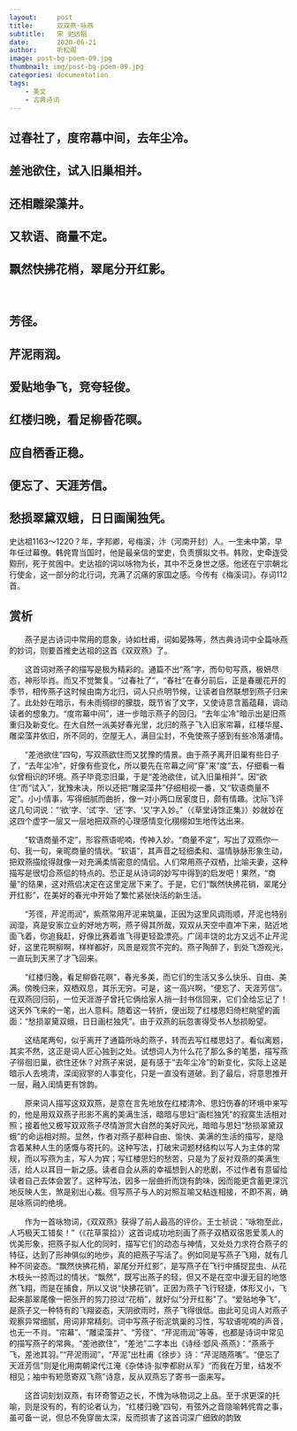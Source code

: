 ```yaml
---
layout:     post
title:      双双燕·咏燕
subtitle:   宋 史达祖
date:       2020-06-21
author:     听松阁
image: post-bg-poem-09.jpg
thumbnail: img/post-bg-poem-09.jpg
categories: documentation
tags:
    - 美文
    - 古典诗词
---
```


## 过春社了，度帘幕中间，去年尘冷。
## 差池欲住，试入旧巢相并。
## 还相雕梁藻井。
## 又软语、商量不定。
## 飘然快拂花梢，翠尾分开红影。 
&nbsp;
## 芳径。
## 芹泥雨润。
## 爱贴地争飞，竞夸轻俊。
## 红楼归晚，看足柳昏花暝。
## 应自栖香正稳。
## 便忘了、天涯芳信。
## 愁损翠黛双蛾，日日画阑独凭。



史达祖1163～1220？年，字邦卿，号梅溪，汴（河南开封）人。一生未中第，早年任过幕僚。韩侂胄当国时，他是最亲信的堂吏，负责撰拟文书。韩败，史牵连受黥刑，死于贫困中。史达祖的词以咏物为长，其中不乏身世之感。他还在宁宗朝北行使金，这一部分的北行词，充满了沉痛的家国之感。今传有《梅溪词》。存词112首。



## 赏析

　　燕子是古诗词中常用的意象，诗如杜甫，词如晏殊等，然古典诗词中全篇咏燕的妙词，则要首推史达祖的这首《双双燕》了。

　　这首词对燕子的描写是极为精彩的。通篇不出“燕”字，而句句写燕，极妍尽态，神形毕肖。而又不觉繁复。“过春社了”，“春社”在春分前后，正是春暖花开的季节，相传燕子这时候由南方北归，词人只点明节候，让读者自然联想到燕子归来了。此处妙在暗示，有未雨绸缪的朦胧，既节省了文字，又使诗意含蓄蕴藉，调动读者的想象力。“度帘幕中间”，进一步暗示燕子的回归。“去年尘冷”暗示出是旧燕重归及新变化。在大自然一派美好春光里，北归的燕子飞入旧家帘幕，红楼华屋、雕梁藻井依旧，所不同的，空屋无人，满目尘封，不免使燕子感到有些冷落凄情。

　　“差池欲住”四句，写双燕欲住而又犹豫的情景。由于燕子离开旧巢有些日子了，“去年尘冷”，好像有些变化，所以要先在帘幕之间“穿”来“度”去，仔细看一看似曾相识的环境。燕子毕竟恋旧巢，于是“差池欲住，试入旧巢相并”。因“欲住”而“试入”，犹豫未决，所以还把“雕梁藻井”仔细相视一番，又“软语商量不定”。小小情事，写得细腻而曲折，像一对小两口居家度日，颇有情趣。沈际飞评这几句词说：“‘欲’字、‘试’字、‘还’字、‘又’字入妙。”（《草堂诗馀正集》）妙就妙在这四个虚字一层又一层地把双燕的心理感情变化栩栩如生地传达出来。

　　“软语商量不定”，形容燕语呢喃，传神入妙。“商量不定”，写出了双燕你一句、我一句，亲昵商量的情状。“软语”，其声音之轻细柔和、温情脉脉形象生动，把双燕描绘得就像一对充满柔情密意的情侣。人们常用燕子双栖，比喻夫妻，这种描写是很切合燕侣的特点的。恐正是从诗词的妙写中得到的启发吧！果然，“商量”的结果，这对燕侣决定在这里定居下来了。于是，它们“飘然快拂花销，翠尾分开红影”，在美好的春光中开始了繁忙紧张快活的新生活。

　　“芳径，芹泥雨润”，紫燕常用芹泥来筑巢，正因为这里风调雨顺，芹泥也特别润湿，真是安家立业的好地方啊，燕子得其所哉，双双从天空中直冲下来，贴近地面飞着，你追我赶，好像比赛着谁飞得更轻盈漂亮。广阔丰饶的北方又远不止芹泥好，这里花啊柳啊，样样都好，风景是观赏不完的。燕子陶醉了，到处飞游观光，一直玩到天黑了才飞回来。

　　“红楼归晚，看足柳昏花暝”，春光多美，而它们的生活又多么快乐、自由、美满。傍晚归来，双栖双息，其乐无穷。可是，这一高兴啊，“便忘了、天涯芳信”。在双燕回归前，一位天涯游子曾托它俩给家人捎一封书信回来，它们全给忘记了！这天外飞来的一笔，出人意料。随着这一转折，便出现了红楼思妇倚栏眺望的画面：“愁损翠黛双蛾，日日画栏独凭”。由于双燕的玩忽害得受书人愁损盼望。

　　这结尾两句，似乎离开了通篇所咏的燕子，转而去写红楼思妇了。看似离题，其实不然，这正是词人匠心独到之处。试想词人为什么花了那么多的笔墨，描写燕子徘徊旧巢，欲住还休？对燕子来说，是有感于“去年尘冷”的新变化，实际上这是暗示人去境清，深闺寂寥的人事变化，只是一直没有道破。到了最后，将意思推开一层，融入闺情更有馀韵。

　　原来词人描写这双双燕，是意在言先地放在红楼清冷、思妇伤春的环境中来写的，他是用双双燕子形影不离的美满生活，暗暗与思妇“画栏独凭”的寂寞生活相对照；接着他又极写双双燕子尽情游赏大自然的美好风光，暗暗与思妇“愁损翠黛双蛾”的命运相对照。显然，作者对燕子那种自由、愉快、美满的生活的描写，是隐含着某种人生的感慨与寄托的。这种写法，打破宋词题材结构以写人为主体的常规，而以写燕为主，写人为宾；写红楼思妇的愁苦，只是为了反衬双燕的美满生活，给人以耳目一新之感。读者自会从燕的幸福想到人的悲剧，不过作者有意留给读者自己去体会罢了。这种写法，因多一层曲折而饶有韵味，因而能更含蓄更深沉地反映人生，煞是别出心裁。但写燕子与人的对照互喻又粘连相接，不即不离，确是咏燕词的绝境。

　　作为一首咏物词，《双双燕》获得了前人最高的评价。王士祯说：“咏物至此，人巧极天工错矣！”（《花草蒙拾》）这首词成功地刻画了燕子双栖双宿恩爱羡人的优美形象，把燕子拟人化的同时，描写它们的动态与神情，又处处力求符合燕子的特征，达到了形神俱似的地步，真的把燕子写活了。例如同是写燕子飞翔，就有几种不同姿态。“飘然快拂花梢，翠尾分开红影”，是写燕子在飞行中捕捉昆虫、从花木枝头一掠而过的情状。“飘然”，既写出燕子的轻，但又不是在空中漫无目的地悠然飞翔，而是在捕食，所以又说“快拂花销”。正因为燕子飞行轻捷，体形又小，飞起来那翠尾像一把张开的剪刀掠过“花梢”，就好似“分开红影”了。“爱贴地争飞”，是燕子又一种特有的飞翔姿态，天阴欲雨时，燕子飞得很低。由此可见词人对燕子观察异常细腻，用词非常精刻。词中写燕子衔泥筑巢的习性，写软语呢喃的声音，也无一不肖。“帘幕”、“雕梁藻井”、“芳径”、“芹泥雨润”等等，也都是诗词中常见的描写燕子的常典。“差池欲住”，“差池”二字本出《诗经·邶风·燕燕》：“燕燕于飞，差池其羽。”“芹泥雨润”，“芹泥”出杜甫《徐步》诗：“芹泥随燕嘴”。“便忘了天涯芳信”则是化用南朝梁代江淹《杂体诗·拟李都尉从军》“而我在万里，结发不相见；袖中有短愿寄双飞燕”诗意，反从双燕忘了寄书一面来写。

　　这首词刻划双燕，有环奇警迈之长，不愧为咏物词之上品。至于求更深的托喻，则是没有的，有的论者认为，“红楼归晚”四句，有弦外之音隐喻韩侂胄之事，虽可备一说，但总不免穿凿太深，反而损害了这首词深广细致的韵致
